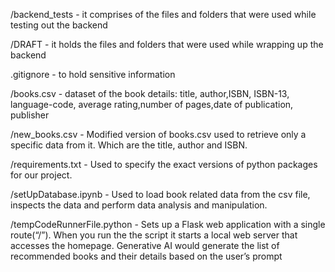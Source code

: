 /backend_tests - it comprises of the files and folders that were used while testing out the backend

/DRAFT - it holds the files and folders that were used while wrapping up the backend

.gitignore - to hold sensitive information

/books.csv - dataset of the book details: title, author,ISBN, ISBN-13, language-code, average rating,number of pages,date of publication, publisher


/new_books.csv - Modified version of books.csv used to retrieve only a specific data from it. Which are the title, author and ISBN.

/requirements.txt - Used to specify  the exact versions of python packages for our project.

/setUpDatabase.ipynb - Used to load book related data from the csv file, inspects the data and perform data analysis and manipulation.

/tempCodeRunnerFile.python - Sets up a Flask web application with a single route(“/”). When you run the the script it starts a local web server that accesses the homepage.
Generative AI would generate the list of recommended books and their details based on the user’s prompt
